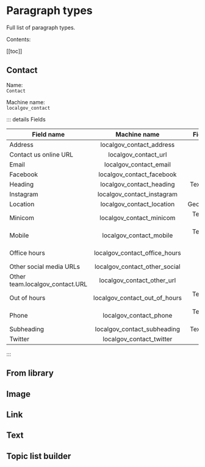# Paragraph types

Full list of paragraph types.

Contents:

[[toc]]


## Contact

Name:  
`Contact`  

Machine name:  
`localgov_contact`


::: details Fields

| Field name  | Machine name  | Field type              |
| ----------- |:-------------:| -----------------------:|
|Address |	localgov_contact_address|	Address|
|Contact us online URL	|localgov_contact_url	|Link|
|Email	|localgov_contact_email|	Email|
|Facebook	|localgov_contact_facebook|	Link|
|Heading	|localgov_contact_heading	|Text (plain)|
|Instagram	|localgov_contact_instagram|	Link|
|Location	|localgov_contact_location|	Geolocation	|
|Minicom	|localgov_contact_minicom|Telephone number|
|Mobile	|localgov_contact_mobile|	Telephone number|
|Office hours	|localgov_contact_office_hours|	Office hours|
|Other social media URLs	|localgov_contact_other_social|	Link|
|Other team.localgov_contact.URL	|localgov_contact_other_url|	Link|
|Out of hours	|localgov_contact_out_of_hours|	Telephone number|
|Phone	|localgov_contact_phone	|Telephone number|
|Subheading	|localgov_contact_subheading|	Text (plain)|
|Twitter|localgov_contact_twitter|	Link|
:::

## From library

## Image

## Link

## Text

## Topic list builder	
